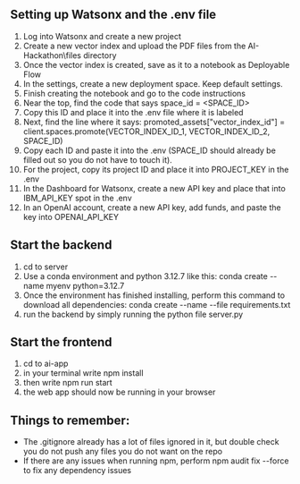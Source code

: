 ## Setting up Watsonx and the .env file
1. Log into Watsonx and create a new project
2. Create a new vector index and upload the PDF files from the AI-Hackathon\files directory
3. Once the vector index is created, save as it to a notebook as Deployable Flow
4. In the settings, create a new deployment space. Keep default settings.
5. Finish creating the notebook and go to the code instructions
6. Near the top, find the code that says space_id = <SPACE_ID>
7. Copy this ID and place it into the .env file where it is labeled
8. Next, find the line where it says: promoted_assets["vector_index_id"] = client.spaces.promote(VECTOR_INDEX_ID_1, VECTOR_INDEX_ID_2, SPACE_ID)
9. Copy each ID and paste it into the .env (SPACE_ID should already be filled out so you do not have to touch it).
10. For the project, copy its project ID and place it into PROJECT_KEY in the .env
11. In the Dashboard for Watsonx, create a new API key and place that into IBM_API_KEY spot in the .env
12. In an OpenAI account, create a new API key, add funds, and paste the key into OPENAI_API_KEY

## Start the backend
1. cd to server
2. Use a conda environment and python 3.12.7 like this: conda create --name myenv python=3.12.7
3. Once the environment has finished installing, perform this command to download all dependencies: conda create --name <myenv> --file requirements.txt
5. run the backend by simply running the python file server.py

## Start the frontend
1. cd to ai-app
2. in your terminal write npm install
3. then write npm run start
4. the web app should now be running in your browser

## Things to remember:
- The .gitignore already has a lot of files ignored in it, but double check you do not push any files you do not want on the repo
- If there are any issues when running npm, perform npm audit fix --force to fix any dependency issues
